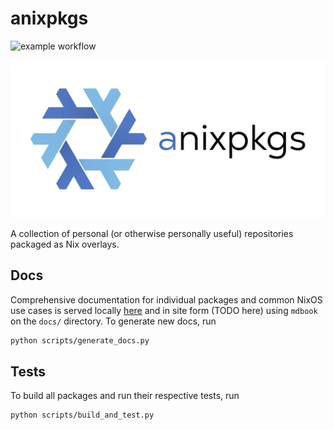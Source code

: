 # anixpkgs

![example workflow](https://github.com/goromal/anixpkgs/actions/workflows/test.yml/badge.svg)

![](https://raw.githubusercontent.com/goromal/anixdata/master/data/img/anixpkgs.png "anixpkgs")

A collection of personal (or otherwise personally useful) repositories packaged as Nix overlays.

## Docs

Comprehensive documentation for individual packages and common NixOS use cases is served locally [here](./docs/src/SUMMARY.md) and in site form (TODO here) using `mdbook` on the `docs/` directory. To generate new docs, run

```bash
python scripts/generate_docs.py
```

## Tests

To build all packages and run their respective tests, run

```bash
python scripts/build_and_test.py
```
